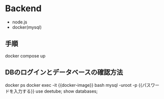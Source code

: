 # Backend
- node.js
- docker(mysql)

## 手順
docker compose up

## DBのログインとデータベースの確認方法
docker ps
docker exec -it {{docker-image}} bash
mysql -uroot -p
{{パスワードを入力する}}
use deetube;
show databases;

